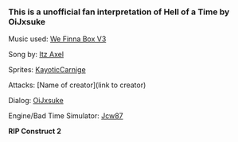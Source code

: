 ### This is a unofficial fan interpretation of Hell of a Time by OiJxsuke

Music used: [We Finna Box V3](https://www.youtube.com/watch?v=RneC-l1miao)

Song by: [Itz Axel](https://www.youtube.com/channel/UC2J6Ibw_Gi8q8n0QsfhfS3Q)

Sprites: [KayoticCarnige](https://www.github.com/kckarnige)

Attacks: [Name of creator](link to creator)

Dialog: [OiJxsuke](https://www.github.com/OiJxsuke)

Engine/Bad Time Simulator: [Jcw87](https://www.github.com/jcw87)

**RIP Construct 2**

